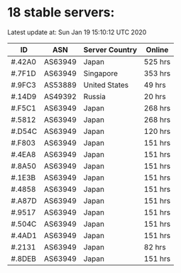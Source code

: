 # 18 stable servers:

Latest update at: Sun Jan 19 15:10:12 UTC 2020

| ID | ASN | Server Country | Online |
| -- | --- | -------------- | ------ |
| #.42A0 | AS63949 | Japan | 525 hrs |
| #.7F1D | AS63949 | Singapore | 353 hrs |
| #.9FC3 | AS53889 | United States | 49 hrs |
| #.14D9 | AS49392 | Russia | 20 hrs |
| #.F5C1 | AS63949 | Japan | 268 hrs |
| #.5812 | AS63949 | Japan | 268 hrs |
| #.D54C | AS63949 | Japan | 120 hrs |
| #.F803 | AS63949 | Japan | 151 hrs |
| #.4EA8 | AS63949 | Japan | 151 hrs |
| #.8A50 | AS63949 | Japan | 151 hrs |
| #.1E3B | AS63949 | Japan | 151 hrs |
| #.4858 | AS63949 | Japan | 151 hrs |
| #.A87D | AS63949 | Japan | 151 hrs |
| #.9517 | AS63949 | Japan | 151 hrs |
| #.504C | AS63949 | Japan | 151 hrs |
| #.4AD1 | AS63949 | Japan | 151 hrs |
| #.2131 | AS63949 | Japan | 82 hrs |
| #.8DEB | AS63949 | Japan | 151 hrs |

